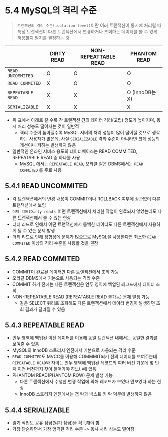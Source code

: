 # 5.4 MySQL의 격리 수준

> `트랜잭션의 격리 수준(isolation level)`이란 여러 트랜잭션이 동시에 처리될 때 특정 트랜잭션이 다른 트랜잭션에서 변경하거나 조회하는 데이터를 볼 수 있게 허용할지 말지를 결정하는 것

||DIRTY READ|NON-REPEATTABLE READ|PHANTOM READ|
|---|---|---|---|
|`READ UNCOMMITED`|O|O|O|
|`READ COMMITED`|X|O|O|
|`REPEATABLE READ`|X|X|O (InnoDB는 X)|
|`SERIALIZABLE`|X|X|X|

- 위 표에서 아래로 갈 수록 각 트랜잭션 간의 데이터 격리(고립) 정도가 높아지며, 동시 처리 성능도 떨어지는 것이 일반적
  - 격리 수준이 높아질수록 MySQL 서버의 처리 성능이 많이 떨어질 것으로 생각하는 사용자가 많은데, 사실 `SERIALIZABLE` 격리 수준이 아니라면 크게 성능의 개선이나 저하는 발생하지 않음
- 일반적인 온라인 서비스 용도의 데이터베이스는 READ COMMITED, REPEATABLE READ 중 하나를 사용
  - MySQL 에서는 `REPEATABLE READ`, 오라클 같은 DBMS에서는 `READ COMMITED` 를 주로 사용

## 5.4.1 READ UNCOMMITED

- 각 트랜잭션에서의 변경 내용이 COMMIT이나 ROLLBACK 여부에 상관없이 다른 트랜잭션에서 보임
- `더티 리드(Dirty read)`: 어떤 트랜잭션에서 처리한 작업이 완료되지 않았는데도 다른 트랜잭션에서 볼 수 있는 현상
- 더티 리드로 인해서 어떤 트랜잭션에서 롤백한 데이터도 다른 트랜잭션에서 사용하게 될 수 있는 문제 발생
- 더티 리드로 인해 정합성에 문제가 많으므로 MySQL을 사용한다면 최소한 `READ COMMITED` 이상의 격리 수준을 사용할 것을 권장

## 5.4.2 READ COMMITED

- COMMIT이 완료된 데이터만 다른 트랜잭션에서 조회 가능
- 오라클 DBMS에서 기본으로 사용되는 격리 수준
- COMMIT 하기 전에는 다른 트랜잭션은 언두 영역에 백업된 레코드에서 데이터 조회
- NON-REPEATABLE READ (REPEATABLE READ 불가능) 문제 발생 가능
  - 같은 SELECT 쿼리로 조회해도 다른 트랜잭션에서 데이터 변경이 발생하면 조회 결과가 달라질 수 있음

## 5.4.3 REPEATABLE READ

- 언두 영역에 백업된 이전 데이터를 이용해 동일 트랜잭션 내에서는 동일한 결과를 보여줄 수 있음
- MySQL의 InnoDB 스토리지 엔진에서 기본으로 사용되는 격리 수준
- `READ COMMITED`도 MVCC를 이용해 COMMMIT되기 전의 데이터를 보여주는데 `REPEATABLE READ`와 차이는 언두 영역에 백업된 레코드의 여러 버전 가운데 몇 번째 이전 버전까지 찾아 들어가야 하느냐에 있음
- PHANTOM READ(PHANTOM ROW) 문제 발생 가능
  - 다른 트랜잭션에서 수행한 변경 작업에 의해 레코드가 보였다 안보였다 하는 현상
  - InnoDB 스토리지 엔진에서는 갭 락과 넥스트 키 락 덕분에 발생하지 않음

## 5.4.4 SERIALIZABLE

- 읽기 작업도 공유 잠금(읽기 잠금)을 획득해야 함
- 가장 단순하면서 가장 엄격한 격리 수준 -> 동시 처리 성능도 떨어짐
